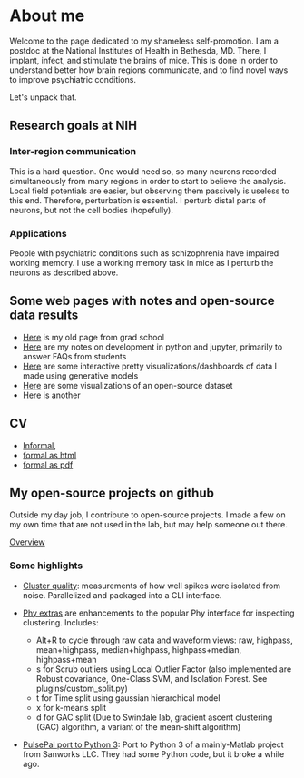 About me
============================

Welcome to the page dedicated to my shameless self-promotion. I am a postdoc at the National Institutes of Health in Bethesda, MD.
There, I implant, infect, and stimulate the brains of mice. This is done in order to understand better how brain regions 
communicate, and to find novel ways to improve psychiatric conditions.

Let's unpack that.
## Research goals at NIH 
### Inter-region communication
This is a hard question. One would need so, so many neurons recorded simultaneously from many regions in order to start 
to believe the analysis. Local field potentials are easier, but observing them passively is useless to this end.
Therefore, perturbation is essential. I perturb distal parts of neurons, but not the cell bodies (hopefully).  
### Applications
People with psychiatric conditions such as schizophrenia have impaired working memory. I use a working memory task in mice 
as I perturb the neurons as described above. 
 
 

## Some web pages with notes and open-source data results
* [Here](http://mmyros.github.io/mmyros_iu.github.io/) is my old page from grad school
* [Here](dev.to/mmyros) are my notes on development in python and jupyter, primarily to answer FAQs from students
* [Here](http://mmyros.herokuapp.com/) are some interactive pretty visualizations/dashboards of data I made using generative models
* [Here](https://mmyros.gitlab.io/ermines-steinmetz/) are some visualizations of an open-source dataset
* [Here](https://mmyros.github.io/data_pfc3/intro.html) is another

## CV
* [Informal](), 
* [formal as html](https://mmyros.github.io/extras/cv_myroshnychenko.html)
* [formal as pdf](https://www.dropbox.com/s/12cgy9fgsjeldvp/CV_Myroshnychenko%2C_Maxym.pdf?dl=0) 

## My open-source projects on github
Outside my day job, I contribute to open-source projects. I made a few on my own time that are not used in the lab,
but may help someone out there.
 
[Overview](https://github.com/mmyros) 
### Some highlights
* [Cluster quality](https://github.com/mmyros/cluster_quality): measurements of how well spikes were isolated from noise.
Parallelized and packaged into a CLI interface.
* [Phy extras](https://github.com/mmyros/phy_extras) are enhancements to the popular Phy interface for inspecting 
clustering. Includes:
    -    Alt+R to cycle through raw data and waveform views: raw, highpass, mean+highpass, median+highpass, highpass+median, highpass+mean
    -    s for Scrub outliers using Local Outlier Factor (also implemented are Robust covariance, One-Class SVM, and Isolation Forest. See plugins/custom_split.py)
    -    t for Time split using gaussian hierarchical model
    -    x for k-means split
    -    d for GAC split (Due to Swindale lab, gradient ascent clustering (GAC) algorithm, a variant of the mean-shift algorithm)

* [PulsePal port to Python 3](https://github.com/mmyros/PulsePal): Port to Python 3 of a mainly-Matlab project 
from Sanworks LLC. They had some Python code, but it broke a while ago.
 
